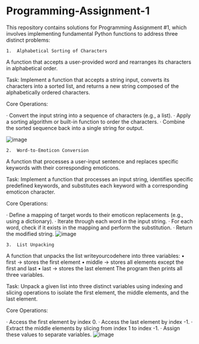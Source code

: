 # Programming-Assignment-1
This repository contains solutions for Programming Assignment #1, which involves implementing fundamental Python functions to address three distinct problems:

	1.	Alphabetical Sorting of Characters
A function that accepts a user-provided word and rearranges its characters in alphabetical order.

Task: Implement a function that accepts a string input, converts its characters into a sorted list, and returns a new string composed of the alphabetically ordered characters.

Core Operations:

· Convert the input string into a sequence of characters (e.g., a list).
· Apply a sorting algorithm or built-in function to order the characters.
· Combine the sorted sequence back into a single string for output.

![image](https://github.com/user-attachments/assets/01dd1f85-8a52-4b49-bc6c-f7fb7513b733)

	2.	Word-to-Emoticon Conversion
A function that processes a user-input sentence and replaces specific keywords with their corresponding emoticons.

Task: Implement a function that processes an input string, identifies specific predefined keywords, and substitutes each keyword with a corresponding emoticon character.

Core Operations:

· Define a mapping of target words to their emoticon replacements (e.g., using a dictionary).
· Iterate through each word in the input string.
· For each word, check if it exists in the mapping and perform the substitution.
· Return the modified string.
![image](https://github.com/user-attachments/assets/818b9db9-8cf5-47b2-9014-ea0a372c37fc)

	3.	List Unpacking
A function that unpacks the list writeyourcodehere into three variables:
	•	first → stores the first element
	•	middle → stores all elements except the first and last
	•	last → stores the last element
The program then prints all three variables.

Task: Unpack a given list into three distinct variables using indexing and slicing operations to isolate the first element, the middle elements, and the last element.

Core Operations:

· Access the first element by index 0.
· Access the last element by index -1.
· Extract the middle elements by slicing from index 1 to index -1.
· Assign these values to separate variables.
![image](https://github.com/user-attachments/assets/ea8b2bbe-6b4a-4289-acf0-999fb38b3664)

